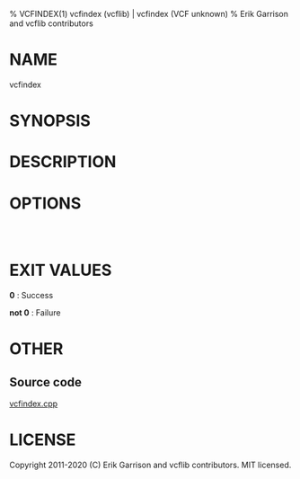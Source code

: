 % VCFINDEX(1) vcfindex (vcflib) | vcfindex (VCF unknown)
% Erik Garrison and vcflib contributors

# NAME

vcfindex

# SYNOPSIS



# DESCRIPTION



# OPTIONS

```



```

# EXIT VALUES

**0**
: Success

**not 0**
: Failure

# OTHER

## Source code

[vcfindex.cpp](https://github.com/vcflib/vcflib/blob/master/src/vcfindex.cpp)

# LICENSE

Copyright 2011-2020 (C) Erik Garrison and vcflib contributors. MIT licensed.

<!--
  Created with ./scripts/bin2md.rb scripts/bin2md-template.erb
-->
